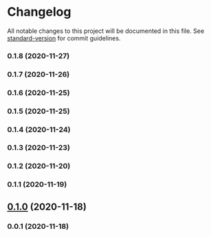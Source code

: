 # Changelog

All notable changes to this project will be documented in this file. See [standard-version](https://github.com/conventional-changelog/standard-version) for commit guidelines.

### 0.1.8 (2020-11-27)

### 0.1.7 (2020-11-26)

### 0.1.6 (2020-11-25)

### 0.1.5 (2020-11-25)

### 0.1.4 (2020-11-24)

### 0.1.3 (2020-11-23)

### 0.1.2 (2020-11-20)

### 0.1.1 (2020-11-19)

## [0.1.0](https://github.com/pahudnet/cdk-foo/compare/v0.0.1...v0.1.0) (2020-11-18)

### 0.0.1 (2020-11-18)
